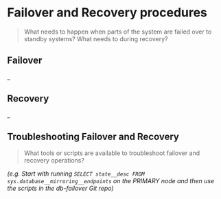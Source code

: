 # Failover and Recovery procedures

> What needs to happen when parts of the system are failed over to standby systems? What needs to during recovery? 

## Failover

_

## Recovery

_

## Troubleshooting Failover and Recovery

> What tools or scripts are available to troubleshoot failover and recovery operations?

_(e.g. Start with running `SELECT state__desc FROM sys.database__mirroring__endpoints` on the PRIMARY node and then use the scripts in the *db-failover* Git repo)_

